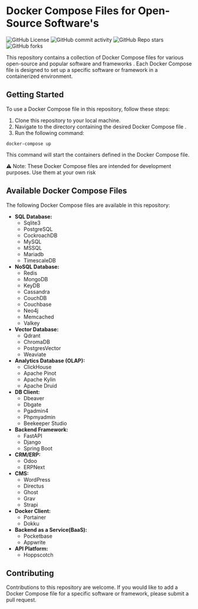 # Docker Compose Files for Open-Source Software's
![GitHub License](https://img.shields.io/github/license/suriya-mca/Docker_Compose_Files?style=flat&color=green)  ![GitHub commit activity](https://img.shields.io/github/commit-activity/t/suriya-mca/Docker_Compose_Files)  ![GitHub Repo stars](https://img.shields.io/github/stars/suriya-mca/Docker_Compose_Files?style=flat&color=pink)  ![GitHub forks](https://img.shields.io/github/forks/suriya-mca/Docker_Compose_Files?style=flat&color=orange)


This repository contains a collection of Docker Compose files for various open-source and popular software and frameworks
. Each Docker Compose file is designed to set up a specific software or framework in a containerized environment.

## Getting Started

To use a Docker Compose file in this repository, follow these steps:

1. Clone this repository to your local machine.
2. Navigate to the directory containing the desired Docker Compose file
.
3. Run the following command:
```
docker-compose up
```

This command will start the containers defined in the Docker Compose file.

⚠️ Note: These Docker Compose files are intended for development purposes. Use them at your own risk

## Available Docker Compose Files

The following Docker Compose files are available in this repository:

* **SQL Database:**
    * Sqlite3
    * PostgreSQL
    * CockroachDB
    * MySQL
    * MSSQL
    * Mariadb
    * TimescaleDB
* **NoSQL Database:**
    * Redis
    * MongoDB
    * KeyDB
    * Cassandra
    * CouchDB
    * Couchbase
    * Neo4j
    * Memcached
    * Valkey
* **Vector Database:**
    * Qdrant
    * ChromaDB
    * PostgresVector
    * Weaviate
* **Analytics Database (OLAP):**
    * ClickHouse
    * Apache Pinot
    * Apache Kylin
    * Apache Druid
* **DB Client:**
    * Dbeaver
    * Dbgate
    * Pgadmin4
    * Phpmyadmin
    * Beekeeper Studio
* **Backend Framework:**
    * FastAPI
    * Django
    * Spring Boot
* **CRM/ERP:**
    * Odoo
    * ERPNext
* **CMS:**
    * WordPress
    * Directus
    * Ghost
    * Grav
    * Strapi
* **Docker Client:**
    * Portainer
    * Dokku
* **Backend as a Service(BaaS):**
    * Pocketbase
    * Appwrite
* **API Platform:**
    * Hoppscotch

## Contributing

Contributions to this repository are welcome. If you would like to add a Docker Compose file for a specific software or framework, please submit a pull request.

